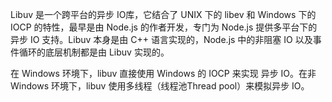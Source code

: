 Libuv 是一个跨平台的异步 IO库，它结合了 UNIX 下的 libev 和 Windows 下的 IOCP 的特性，最早是由 Node.js 的作者开发，专门为 Node.js 提供多平台下的异步 IO 支持。Libuv 本身是由 C++ 语言实现的，Node.js 中的非阻塞 IO 以及事件循环的底层机制都是由 Libuv 实现的。

在 Windows 环境下，libuv 直接使用 Windows 的 IOCP 来实现 异步 IO。在非 Windows 环境下，libuv 使用多线程（线程池Thread pool）来模拟异步 IO。